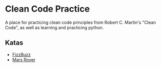 # Clean Code Practice
A place for practicing clean code principles from Robert C. Martin's "Clean Code", as well as learning and practicing python.

## Katas
* [FizzBuzz](https://codingdojo.org/kata/FizzBuzz/)
* [Mars Rover](https://katalyst.codurance.com/simple-mars-rover)
